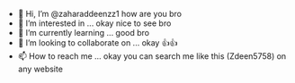 - 👋 Hi, I’m @zaharaddeenzz1 how are you bro
- 👀 I’m interested in ... okay nice to see bro
- 🌱 I’m currently learning ... good bro 
- 💞️ I’m looking to collaborate on ... okay 👍👍
- 📫 How to reach me ... okay you can search me like this (Zdeen5758) on any website 

<!---
zaharaddeenzz1/zaharaddeenzz1 is a ✨ special ✨ repository because its `README.md` (this file) appears on your GitHub profile.
You can click the Preview link to take a look at your changes.
--->
